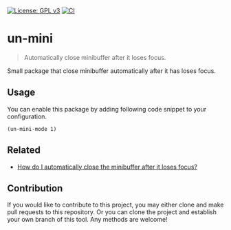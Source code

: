 [![License: GPL v3](https://img.shields.io/badge/License-GPL%20v3-blue.svg)](https://www.gnu.org/licenses/gpl-3.0)
[![CI](https://github.com/jcs-elpa/un-mini/actions/workflows/test.yml/badge.svg)](https://github.com/jcs-elpa/un-mini/actions/workflows/test.yml)

# un-mini
> Automatically close minibuffer after it loses focus.

Small package that close minibuffer automatically after it has loses focus.

## Usage

You can enable this package by adding following code snippet to your configuration.

```
(un-mini-mode 1)
```

## Related

* [How do I automatically close the minibuffer after it loses focus?](https://www.reddit.com/r/emacs/comments/4d8gvt/how_do_i_automatically_close_the_minibuffer_after/)

## Contribution

If you would like to contribute to this project, you may either
clone and make pull requests to this repository. Or you can
clone the project and establish your own branch of this tool.
Any methods are welcome!
